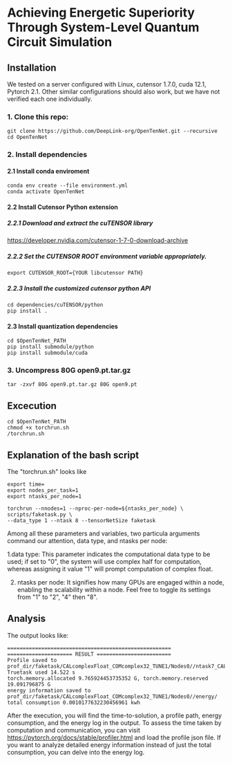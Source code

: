 # Achieving Energetic Superiority Through System-Level Quantum Circuit Simulation

## Installation

We tested on a server configured with Linux, cutensor 1.7.0, cuda 12.1, Pytorch 2.1. Other similar configurations should also work, but we have not verified each one individually.
### 1. Clone this repo:

```
git clone https://github.com/DeepLink-org/OpenTenNet.git --recursive
cd OpenTenNet
```

### 2. Install dependencies
#### 2.1 Install conda enviroment
```
conda env create --file environment.yml
conda activate OpenTenNet
```
#### 2.2 Install Cutensor Python extension
##### 2.2.1 Download and extract the cuTENSOR library
https://developer.nvidia.com/cutensor-1-7-0-download-archive

##### 2.2.2 Set the CUTENSOR ROOT environment variable appropriately.
```
export CUTENSOR_ROOT={YOUR libcutensor PATH}
```
##### 2.2.3 Install the customized cutensor python API
```
cd dependencies/cuTENSOR/python
pip install . 
```
#### 2.3 Install quantization dependencies
```
cd $OpenTenNet_PATH
pip install submodule/python
pip install submodule/cuda
```
### 3. Uncompress 80G open9.pt.tar.gz
```
tar -zxvf 80G open9.pt.tar.gz 80G open9.pt
```

## Excecution
```
cd $OpenTenNet_PATH
chmod +x torchrun.sh
/torchrun.sh
```
## Explanation of the bash script
The "torchrun.sh" looks like
```
export time=
export nodes_per_task=1
export ntasks_per_node=1

torchrun --nnodes=1 --nproc-per-node=${ntasks_per_node} \
scripts/faketask.py \
--data_type 1 --ntask 8 --tensorNetSize faketask
```
Among all these parameters and variables, two particula arguments command our attention, data type, and ntasks per node:

1.data type: This parameter indicates the computational data type to be used; if set to "0", the system will use complex half for computation, whereas assigning it value "1" will prompt computation of complex float.

2. ntasks per node: It signifies how many GPUs are engaged within a node, enabling the scalability within a node. Feel free to toggle its settings from "1" to "2", "4" then "8".

## Analysis
The output looks like:
```
=====================================================
===================== RESULT ========================
Profile saved to prof_dir/faketask/CALcomplexFloat_COMcomplex32_TUNE1/Nodes0//ntask7_CALcomplexFloat_COMcomplex32_TUNE1_Nodes0.json
Truetask used 14.522 s
torch.memory.allocated 9.765924453735352 G, torch.memory.reserved 19.091796875 G
energy information saved to prof_dir/faketask/CALcomplexFloat_COMcomplex32_TUNE1/Nodes0//energy/
total consumption 0.0010177632230456961 kwh
```
After the execution, you will find the time-to-solution, a profile path, energy consumption, and the energy log in the output. To assess the time taken by computation and communication, you can visit https://pytorch.org/docs/stable/profiler.html and load the profile json file. If you want to analyze detailed energy information instead of just the total consumption, you can delve into the energy log.
